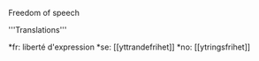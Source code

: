 Freedom of speech


'''Translations'''

*fr: liberté d'expression
*se: [[yttrandefrihet]]
*no: [[ytringsfrihet]]